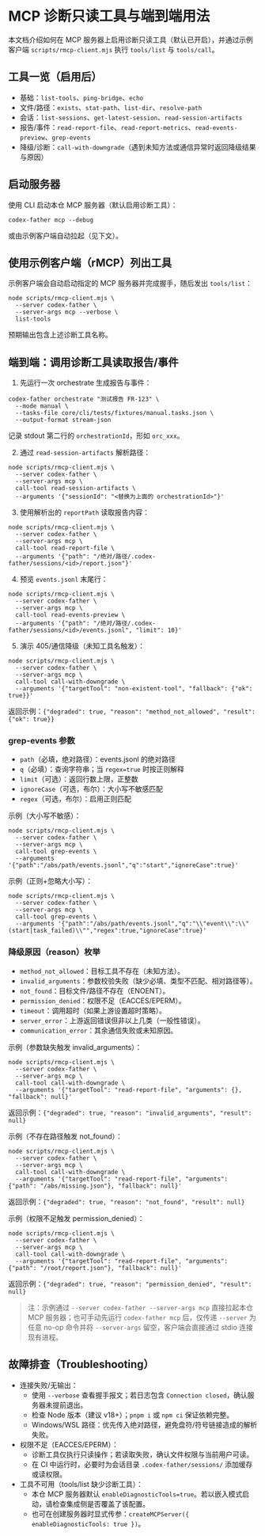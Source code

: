 # MCP 诊断只读工具与端到端用法

本文档介绍如何在 MCP 服务器上启用诊断只读工具（默认已开启），并通过示例客户端 `scripts/rmcp-client.mjs` 执行 `tools/list` 与 `tools/call`。

## 工具一览（启用后）
- 基础：`list-tools`、`ping-bridge`、`echo`
- 文件/路径：`exists`、`stat-path`、`list-dir`、`resolve-path`
- 会话：`list-sessions`、`get-latest-session`、`read-session-artifacts`
- 报告/事件：`read-report-file`、`read-report-metrics`、`read-events-preview`、`grep-events`
- 降级/诊断：`call-with-downgrade`（遇到未知方法或通信异常时返回降级结果与原因）

## 启动服务器
使用 CLI 启动本仓 MCP 服务器（默认启用诊断工具）：

```
codex-father mcp --debug
```

或由示例客户端自动拉起（见下文）。

## 使用示例客户端（rMCP）列出工具

示例客户端会自动启动指定的 MCP 服务器并完成握手，随后发出 `tools/list`：

```
node scripts/rmcp-client.mjs \
  --server codex-father \
  --server-args mcp --verbose \
  list-tools
```

预期输出包含上述诊断工具名称。

## 端到端：调用诊断工具读取报告/事件

1) 先运行一次 orchestrate 生成报告与事件：

```
codex-father orchestrate "测试报告 FR-123" \
  --mode manual \
  --tasks-file core/cli/tests/fixtures/manual.tasks.json \
  --output-format stream-json
```

记录 stdout 第二行的 `orchestrationId`，形如 `orc_xxx`。

2) 通过 `read-session-artifacts` 解析路径：

```
node scripts/rmcp-client.mjs \
  --server codex-father \
  --server-args mcp \
  call-tool read-session-artifacts \
  --arguments '{"sessionId": "<替换为上面的 orchestrationId>"}'
```

3) 使用解析出的 `reportPath` 读取报告内容：

```
node scripts/rmcp-client.mjs \
  --server codex-father \
  --server-args mcp \
  call-tool read-report-file \
  --arguments '{"path": "/绝对/路径/.codex-father/sessions/<id>/report.json"}'
```

4) 预览 `events.jsonl` 末尾行：

```
node scripts/rmcp-client.mjs \
  --server codex-father \
  --server-args mcp \
  call-tool read-events-preview \
  --arguments '{"path": "/绝对/路径/.codex-father/sessions/<id>/events.jsonl", "limit": 10}'
```

5) 演示 405/通信降级（未知工具名触发）：

```
node scripts/rmcp-client.mjs \
  --server codex-father \
  --server-args mcp \
  call-tool call-with-downgrade \
  --arguments '{"targetTool": "non-existent-tool", "fallback": {"ok": true}}'
```
返回示例：`{"degraded": true, "reason": "method_not_allowed", "result": {"ok": true}}`

### grep-events 参数
- `path`（必填，绝对路径）：events.jsonl 的绝对路径
- `q`（必填）：查询字符串；当 `regex=true` 时按正则解释
- `limit`（可选）：返回行数上限，正整数
- `ignoreCase`（可选，布尔）：大小写不敏感匹配
- `regex`（可选，布尔）：启用正则匹配

示例（大小写不敏感）：
```
node scripts/rmcp-client.mjs \
  --server codex-father \
  --server-args mcp \
  call-tool grep-events \
  --arguments '{"path":"/abs/path/events.jsonl","q":"start","ignoreCase":true}'
```

示例（正则+忽略大小写）：
```
node scripts/rmcp-client.mjs \
  --server codex-father \
  --server-args mcp \
  call-tool grep-events \
  --arguments '{"path":"/abs/path/events.jsonl","q":"\\"event\\":\\"(start|task_failed)\\"","regex":true,"ignoreCase":true}'
```

### 降级原因（reason）枚举
- `method_not_allowed`：目标工具不存在（未知方法）。
- `invalid_arguments`：参数校验失败（缺少必填、类型不匹配、相对路径等）。
- `not_found`：目标文件/路径不存在（ENOENT）。
- `permission_denied`：权限不足（EACCES/EPERM）。
- `timeout`：调用超时（如果上游设置超时策略）。
- `server_error`：上游返回错误但非以上几类（一般性错误）。
- `communication_error`：其余通信失败或未知原因。

示例（参数缺失触发 invalid_arguments）：
```
node scripts/rmcp-client.mjs \
  --server codex-father \
  --server-args mcp \
  call-tool call-with-downgrade \
  --arguments '{"targetTool": "read-report-file", "arguments": {}, "fallback": null}'
```
返回示例：`{"degraded": true, "reason": "invalid_arguments", "result": null}`

示例（不存在路径触发 not_found）：
```
node scripts/rmcp-client.mjs \
  --server codex-father \
  --server-args mcp \
  call-tool call-with-downgrade \
  --arguments '{"targetTool": "read-report-file", "arguments": {"path": "/abs/missing.json"}, "fallback": null}'
```
返回示例：`{"degraded": true, "reason": "not_found", "result": null}`

示例（权限不足触发 permission_denied）：
```
node scripts/rmcp-client.mjs \
  --server codex-father \
  --server-args mcp \
  call-tool call-with-downgrade \
  --arguments '{"targetTool": "read-report-file", "arguments": {"path": "/root/report.json"}, "fallback": null}'
```
返回示例：`{"degraded": true, "reason": "permission_denied", "result": null}`

> 注：示例通过 `--server codex-father --server-args mcp` 直接拉起本仓 MCP 服务器；也可手动先运行 `codex-father mcp` 后，仅传递 `--server` 为任意 no-op 命令并将 `--server-args` 留空，客户端会直接通过 stdio 连接现有进程。

## 故障排查（Troubleshooting）

- 连接失败/无输出：
  - 使用 `--verbose` 查看握手报文；若日志包含 `Connection closed`，确认服务器未提前退出。
  - 检查 Node 版本（建议 v18+）；`pnpm i` 或 `npm ci` 保证依赖完整。
  - Windows/WSL 路径：优先传入绝对路径，避免盘符/符号链接造成的解析失败。
- 权限不足（EACCES/EPERM）：
  - 诊断工具仅执行只读操作；若读取失败，确认文件权限与当前用户可读。
  - 在 CI 中运行时，必要时为会话目录 `.codex-father/sessions/` 添加缓存或读权限。
- 工具不可用（tools/list 缺少诊断工具）：
  - 本仓 MCP 服务器默认 `enableDiagnosticTools=true`。若以嵌入模式启动，请检查集成侧是否覆盖了该配置。
  - 也可在创建服务器时显式传参：`createMCPServer({ enableDiagnosticTools: true })`。
